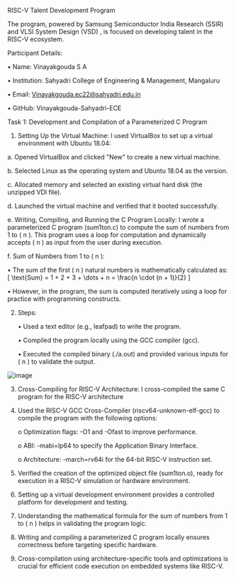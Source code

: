 RISC-V Talent Development Program

The program, powered by Samsung Semiconductor India Research (SSIR) and VLSI System Design (VSD) , is focused on developing talent in the RISC-V ecosystem.

Participant Details:

•	Name: Vinayakgouda S A

•	Institution: Sahyadri College of Engineering & Management, Mangaluru

•	Email: Vinayakgouda.ec22@sahyadri.edu.in

•	GitHub: Vinayakgouda-Sahyadri-ECE

Task 1: Development and Compilation of a Parameterized C Program

1.	Setting Up the Virtual Machine: I used VirtualBox to set up a virtual environment with Ubuntu 18.04:
	
a.	Opened VirtualBox and clicked "New" to create a new virtual machine.
	
b.	Selected Linux as the operating system and Ubuntu 18.04 as the version.
	
c.	Allocated memory and selected an existing virtual hard disk (the unzipped VDI file).
	
d.	Launched the virtual machine and verified that it booted successfully.
	
e.	Writing, Compiling, and Running the C Program Locally: I wrote a parameterized C program (sum1ton.c) to compute the sum of numbers from 1 to ( n ). This program uses a loop for computation and dynamically accepts ( n ) as input from the user during execution.
	
f.	Sum of Numbers from 1 to ( n ):
	
•	The sum of the first ( n ) natural numbers is mathematically calculated as: [ \text{Sum} = 1 + 2 + 3 + \dots + n = \frac{n \cdot (n + 1)}{2} ]

•	However, in the program, the sum is computed iteratively using a loop for practice with programming constructs.

2.	Steps:

    • Used a text editor (e.g., leafpad) to write the program.

    • Compiled the program locally using the GCC compiler (gcc).

    • Executed the compiled binary (./a.out) and provided various inputs for ( n ) to validate the output.


![image](https://github.com/user-attachments/assets/a33d5988-fcd1-488b-874a-73ef503ec5a3)

3.	Cross-Compiling for RISC-V Architecture: I cross-compiled the same C program for the RISC-V architecture 
  
4.	Used the RISC-V GCC Cross-Compiler (riscv64-unknown-elf-gcc) to compile the program with the following options:

    o Optimization flags: -O1 and -Ofast to improve performance.

    o ABI: -mabi=lp64 to specify the Application Binary Interface.

    o Architecture: -march=rv64i for the 64-bit RISC-V instruction set.

5.	Verified the creation of the optimized object file (sum1ton.o), ready for execution in a RISC-V simulation or hardware environment. 
  
6.	Setting up a virtual development environment provides a controlled platform for development and testing.
   
7.	Understanding the mathematical formula for the sum of numbers from 1 to ( n ) helps in validating the program logic.
    
8.	Writing and compiling a parameterized C program locally ensures correctness before targeting specific hardware.
	
9.	Cross-compilation using architecture-specific tools and optimizations is crucial for efficient code execution on embedded systems like RISC-V.





